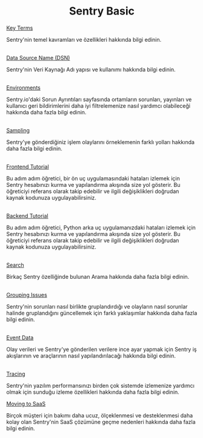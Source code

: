 <h1 align="center">Sentry Basic</h1>


<a href="/sentry-tr/sentry-basic/key-terms.md">Key Terms</a>
<p>
Sentry'nin temel kavramları ve özellikleri hakkında bilgi edinin.
</p>
<br>
<a href="">Data Source Name (DSN)</a>
<p>
Sentry'nin Veri Kaynağı Adı yapısı ve kullanımı hakkında bilgi edinin.
</p>
<br>
<a href="">Environments</a>
<p>
Sentry.io'daki Sorun Ayrıntıları sayfasında ortamların sorunları, yayınları ve kullanıcı geri bildirimlerini daha iyi filtrelemenize nasıl yardımcı olabileceği hakkında daha fazla bilgi edinin.
</p>
<br>
<a href="">Sampling</a>
<p>
Sentry'ye gönderdiğiniz işlem olaylarını örneklemenin farklı yolları hakkında daha fazla bilgi edinin.
</p>
<br>
<a href="">Frontend Tutorial</a>
<p>
Bu adım adım öğretici, bir ön uç uygulamasındaki hataları izlemek için Sentry hesabınızı kurma ve yapılandırma akışında size yol gösterir. Bu öğreticiyi referans olarak takip edebilir ve ilgili değişiklikleri doğrudan kaynak kodunuza uygulayabilirsiniz.
</p>
<br>
<a href="">Backend Tutorial</a>
<p>
Bu adım adım öğretici, Python arka uç uygulamanızdaki hataları izlemek için Sentry hesabınızı kurma ve yapılandırma akışında size yol gösterir. Bu öğreticiyi referans olarak takip edebilir ve ilgili değişiklikleri doğrudan kaynak kodunuza uygulayabilirsiniz.
</p>
<br>
<a href="">Search</a>
<p>
Birkaç Sentry özelliğinde bulunan Arama hakkında daha fazla bilgi edinin.
</p>
<br>
<a href="">Grouping Issues</a>
<p>
Sentry'nin sorunları nasıl birlikte gruplandırdığı ve olayların nasıl sorunlar halinde gruplandığını güncellemek için farklı yaklaşımlar hakkında daha fazla bilgi edinin.
</p>
<br>
<a href="">Event Data</a>
<p>
Olay verileri ve Sentry'ye gönderilen verilere ince ayar yapmak için Sentry iş akışlarının ve araçlarının nasıl yapılandırılacağı hakkında bilgi edinin.
</p>
<br>
<a href="">Tracing</a>
<p>
Sentry'nin yazılım performansınızı birden çok sistemde izlemenize yardımcı olmak için sunduğu izleme özellikleri hakkında daha fazla bilgi edinin.
</p>
<a href="">Moving to SaaS</a>
<p>
Birçok müşteri için bakımı daha ucuz, ölçeklenmesi ve desteklenmesi daha kolay olan Sentry'nin SaaS çözümüne geçme nedenleri hakkında daha fazla bilgi edinin.

</p>